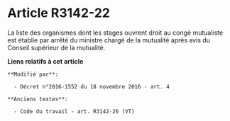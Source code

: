 # Article R3142-22

La liste des organismes dont les stages ouvrent droit au congé mutualiste est établie par arrêté du ministre chargé de la
mutualité après avis du Conseil supérieur de la mutualité.

**Liens relatifs à cet article**

	**Modifié par**:

	  - Décret n°2016-1552 du 18 novembre 2016 - art. 4

	**Anciens textes**:

	  - Code du travail - art. R3142-26 (VT)
